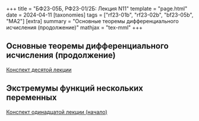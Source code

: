 +++
title = "БФ23-05Б, РФ23-01/2Б: Лекция N11"
template = "page.html"
date = 2024-04-11
[taxonomies]
tags = ["rf23-01b", "rf23-02b", "bf23-05b", "MA2"]
[extra]
summary = "Основные теоремы дифференциального исчисления (продолжение)"
mathjax = "tex-mml"
+++

<!-- more -->

## Основные теоремы дифференциального исчисления (продолжение)


[Конспект десятой лекции](/MA2_Lecture_10_final.pdf)

## Экстремумы функций нескольких переменных

[Конспект одинадцатой лекции (начало)](/MA2_Lecture_11_partial.pdf)
